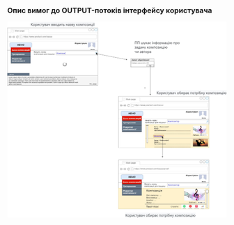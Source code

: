 ### Опис вимог до OUTPUT-потоків інтерфейсу користувача
![Картинку не знайдено](https://github.com/oleksandrblazhko/ai202-matnenko/blob/ai202-matnenko_with_laboratory_work_3/1.4-FuncNonFuncRequirements/1.4.4-NFRUserInterfaceOUTPUT/NFR1.jpg)
